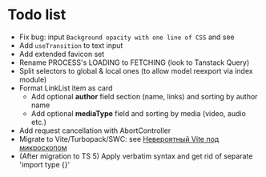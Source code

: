 # Todo list

- Fix bug: input `Background opacity with one line of CSS` and see
- Add `useTransition` to text input
- Add extended favicon set
- Rename PROCESS's LOADING to FETCHING (look to Tanstack Query)
- Split selectors to global & local ones (to allow model reexport via index module)
- Format LinkList item as card
  - Add optional **author** field section (name, links) and sorting by author name
  - Add optional **mediaType** field and sorting by media (video, audio etc.)
- Add request cancellation with AbortController
- Migrate to Vite/Turbopack/SWC: see [Невероятный Vite под микроскопом](https://youtu.be/ndKgZRM7yjk)
- (After migration to TS 5) Apply verbatim syntax and get rid of separate 'import type {}'
